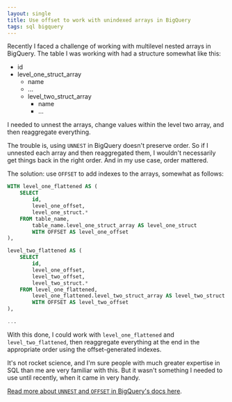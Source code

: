 ```yaml
---
layout: single
title: Use offset to work with unindexed arrays in BigQuery
tags: sql bigquery
---
```


Recently I faced a challenge of working with multilevel nested arrays in BigQuery. The table I was working with had a structure somewhat like this:

* id
* level_one_struct_array
  * name
  * ...
  * level_two_struct_array
    * name
    * ...

I needed to unnest the arrays, change values within the level two array, and then reaggregate everything.

The trouble is, using `UNNEST` in BigQuery doesn't preserve order. So if I unnested each array and then reaggregated them, I wouldn't necessarily get things back in the right order. And in my use case, order mattered.

The solution: use `OFFSET` to add indexes to the arrays, somewhat as follows:

```sql
WITH level_one_flattened AS (
    SELECT
        id,
        level_one_offset,
        level_one_struct.*
    FROM table_name,
        table_name.level_one_struct_array AS level_one_struct 
        WITH OFFSET AS level_one_offset    
), 

level_two_flattened AS (
    SELECT
        id,
        level_one_offset,
        level_two_offset,
        level_two_struct.*
    FROM level_one_flattened,
        level_one_flattened.level_two_struct_array AS level_two_struct 
        WITH OFFSET AS level_two_offset    
), 

...
```

With this done, I could work with `level_one_flattened` and `level_two_flattened`, then reaggregate everything at the end in the appropriate order using the offset-generated indexes.

It's not rocket science, and I'm sure people with much greater expertise in SQL than me are very familiar with this. But it wasn't something I needed to use until recently, when it came in very handy.

[Read more about `UNNEST` and `OFFSET` in BigQuery's docs here](https://cloud.google.com/bigquery/docs/reference/standard-sql/query-syntax#unnest_operator).